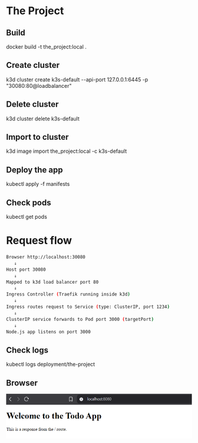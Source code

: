 # The Project

## Build

docker build -t the_project:local .

## Create cluster

k3d cluster create k3s-default --api-port 127.0.0.1:6445 -p "30080:80@loadbalancer"

## Delete cluster

k3d cluster delete k3s-default

## Import to cluster

k3d image import the_project:local -c k3s-default

## Deploy the app

kubectl apply -f manifests

## Check pods

kubectl get pods

# Request flow

```bash
Browser http://localhost:30080
   ↓
Host port 30080
   ↓
Mapped to k3d load balancer port 80
   ↓
Ingress Controller (Traefik running inside k3d)
   ↓
Ingress routes request to Service (type: ClusterIP, port 1234)
   ↓
ClusterIP service forwards to Pod port 3000 (targetPort)
   ↓
Node.js app listens on port 3000

```

## Check logs

kubectl logs deployment/the-project

## Browser

![Browser ss](docs/app_ss.png)
